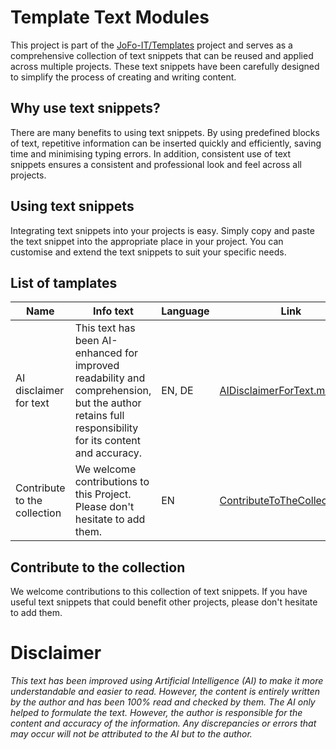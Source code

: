# Template Text Modules

This project is part of the [JoFo-IT/Templates](https://github.com/JoFo-IT/Template) project and serves as a comprehensive collection of text snippets that can be reused and applied across multiple projects. These text snippets have been carefully designed to simplify the process of creating and writing content.

## Why use text snippets?
There are many benefits to using text snippets. By using predefined blocks of text, repetitive information can be inserted quickly and efficiently, saving time and minimising typing errors. In addition, consistent use of text snippets ensures a consistent and professional look and feel across all projects.

## Using text snippets
Integrating text snippets into your projects is easy. Simply copy and paste the text snippet into the appropriate place in your project. You can customise and extend the text snippets to suit your specific needs.


## List of tamplates

| Name	| Info text	| Language 	| Link 	|
| --- 	| --- 		| --- 		| --- 	|
| AI disclaimer for text | This text has been AI-enhanced for improved readability and comprehension, but the author retains full responsibility for its content and accuracy. | EN, DE | [AIDisclaimerForText.md](./Disclaimer/AIDisclaimerForText.md)
| Contribute to the collection | We welcome contributions to this Project. Please don't hesitate to add them. | EN | [ContributeToTheCollection.md](./Git/ContributeToTheCollection.md)

## Contribute to the collection
We welcome contributions to this collection of text snippets. If you have useful text snippets that could benefit other projects, please don't hesitate to add them.

# Disclaimer

*This text has been improved using Artificial Intelligence (AI) to make it more understandable and easier to read. However, the content is entirely written by the author and has been 100% read and checked by them. The AI only helped to formulate the text. However, the author is responsible for the content and accuracy of the information. Any discrepancies or errors that may occur will not be attributed to the AI but to the author.*